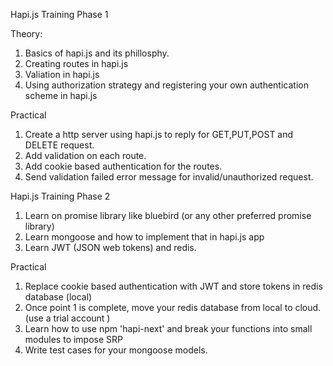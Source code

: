 Hapi.js Training Phase 1

Theory:

1. Basics of hapi.js and its phillosphy.
2. Creating routes in hapi.js
3. Valiation in hapi.js
4. Using authorization strategy and registering your own authentication scheme in hapi.js

Practical

1. Create a http server using hapi.js to reply for GET,PUT,POST and DELETE request.
2. Add validation on each route.
3. Add cookie based authentication for the routes.
4. Send validation failed error message for invalid/unauthorized request.


Hapi.js Training Phase 2

1. Learn on promise library like bluebird (or any other preferred promise library)
2. Learn mongoose and how to implement that in hapi.js app
3. Learn JWT (JSON web tokens) and redis.

Practical

1. Replace cookie based authentication with JWT and store tokens in redis database (local)
2. Once point 1 is complete, move your redis database from local to cloud. (use a trial account )
3. Learn how to use npm 'hapi-next' and break your functions into small modules to impose SRP
4. Write test cases for your mongoose models.